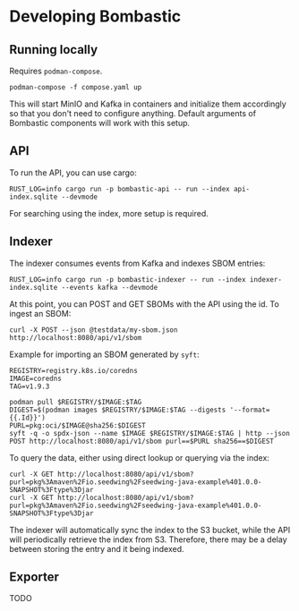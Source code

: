 # Developing Bombastic

## Running locally

Requires `podman-compose`.

```shell
podman-compose -f compose.yaml up
```

This will start MinIO and Kafka in containers and initialize them accordingly so that you don't need to configure anything. Default arguments of Bombastic components will work with this setup.

## API

To run the API, you can use cargo:

```shell
RUST_LOG=info cargo run -p bombastic-api -- run --index api-index.sqlite --devmode
```

For searching using the index, more setup is required.

## Indexer

The indexer consumes events from Kafka and indexes SBOM entries:

```shell
RUST_LOG=info cargo run -p bombastic-indexer -- run --index indexer-index.sqlite --events kafka --devmode
```

At this point, you can POST and GET SBOMs with the API using the id. To ingest an SBOM:

```shell
curl -X POST --json @testdata/my-sbom.json http://localhost:8080/api/v1/sbom
```

Example for importing an SBOM generated by `syft`:

```shell
REGISTRY=registry.k8s.io/coredns
IMAGE=coredns
TAG=v1.9.3

podman pull $REGISTRY/$IMAGE:$TAG
DIGEST=$(podman images $REGISTRY/$IMAGE:$TAG --digests '--format={{.Id}}')
PURL=pkg:oci/$IMAGE@sha256:$DIGEST
syft -q -o spdx-json --name $IMAGE $REGISTRY/$IMAGE:$TAG | http --json POST http://localhost:8080/api/v1/sbom purl==$PURL sha256==$DIGEST
```

To query the data, either using direct lookup or querying via the index:

```shell
curl -X GET http://localhost:8080/api/v1/sbom?purl=pkg%3Amaven%2Fio.seedwing%2Fseedwing-java-example%401.0.0-SNAPSHOT%3Ftype%3Djar
curl -X GET http://localhost:8080/api/v1/sbom?purl=pkg%3Amaven%2Fio.seedwing%2Fseedwing-java-example%401.0.0-SNAPSHOT%3Ftype%3Djar
```

The indexer will automatically sync the index to the S3 bucket, while the API will periodically retrieve the index from S3. Therefore, there may be a delay between storing the entry and it being indexed.

## Exporter

TODO
